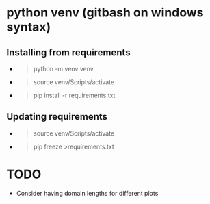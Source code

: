 # python venv (gitbash on windows syntax)
## Installing from requirements
* >python -m venv venv
* >source venv/Scripts/activate
* >pip install -r requirements.txt

## Updating requirements
* >source venv/Scripts/activate
* >pip freeze >requirements.txt

# TODO
* Consider having domain lengths for different plots

